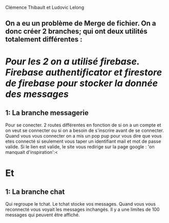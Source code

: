 Clémence Thibault et Ludovic Lelong


On a eu un problème de Merge de fichier. On a donc créer 2 branches; qui ont deux utilités totalement différentes :
-----------
<h1><em>Pour les 2 on a utilisé firebase. Firebase authentificator et firestore de firebase pour stocker la donnée des messages</em></h1>

<h2>1: La branche messagerie</h2>
Pour se conecter. 2 routes différentes en fonction de si on a un compte et on veut se connecter ou si on a besoin de s'inscrire avant de se connecter.
Quand vous vous connecter on a mis un pop pup pour vous dire que vous etes connecté si seulement vous taper un identifiant mail et mot de passe valide. 
Si le lien est valide, le site vous redirige sur la page google : 'on manquait d'inspiration':<

<h1>Et </h1>


<h2>1: La branche chat</h2>
Qui regroupe le tchat. Le tchat stocke vos messages. Quand vous vous reconnecté vous voyait les messages inchangés. Il y a une limites de 100 messages qui peuvent être affiché.


